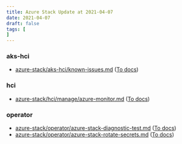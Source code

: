 ```yaml
---
title: Azure Stack Update at 2021-04-07
date: 2021-04-07
draft: false
tags: [
]
---
```


### aks-hci
- [azure-stack/aks-hci/known-issues.md](https://github.com/MicrosoftDocs/azure-stack-docs/compare/e638e78..cb6c93f#diff-e00b956cb45bb3826604a92a9bbd59978c16d6e6f01b2f9afe9da0fb9441d5d6) ([To docs](https://docs.microsoft.com/en-us/azure-stack/aks-hci/known-issues?WT.mc_id=AZ-MVP-5003408))
    
### hci
- [azure-stack/hci/manage/azure-monitor.md](https://github.com/MicrosoftDocs/azure-stack-docs/compare/e638e78..cb6c93f#diff-54cba2fd2fa2a5b7521e2ef3645b73b2f9e3ce7cafd568784a47685ae2eb6fd7) ([To docs](https://docs.microsoft.com/en-us/azure-stack/hci/manage/azure-monitor?WT.mc_id=AZ-MVP-5003408))
    
### operator
- [azure-stack/operator/azure-stack-diagnostic-test.md](https://github.com/MicrosoftDocs/azure-stack-docs/compare/e638e78..cb6c93f#diff-fea165615141ca11266ac715cfe62acc36ed1c3ca5913abdea3e70a1797db5fc) ([To docs](https://docs.microsoft.com/en-us/azure-stack/operator/azure-stack-diagnostic-test?WT.mc_id=AZ-MVP-5003408))
- [azure-stack/operator/azure-stack-rotate-secrets.md](https://github.com/MicrosoftDocs/azure-stack-docs/compare/e638e78..cb6c93f#diff-19e256418cbf57649c44a3f7c151b77ca3183bce9aeb000ce83b4ffceeb06717) ([To docs](https://docs.microsoft.com/en-us/azure-stack/operator/azure-stack-rotate-secrets?WT.mc_id=AZ-MVP-5003408))
    
